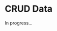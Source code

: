 <meta url="https://github.com/johnlindquist/kit/discussions/797">
<meta id="D_kwDOEu7MBc4AP9TT">
<meta title="CRUD Data">
<meta section="data">
<meta i="1">    
<meta path="docs/crud-data">    

# CRUD Data  

In progress...